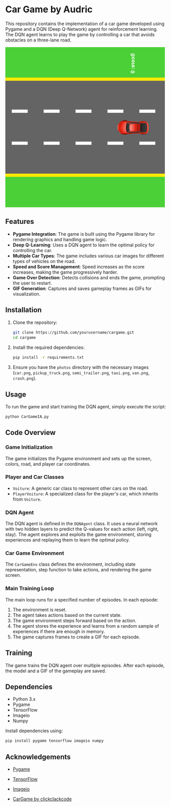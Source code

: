 # Car Game by Audric

This repository contains the implementation of a car game developed using Pygame and a DQN (Deep Q-Network) agent for reinforcement learning. The DQN agent learns to play the game by controlling a car that avoids obstacles on a three-lane road.

![Gif of CarGame](gif/training_episode_3.gif)
## Features

- **Pygame Integration**: The game is built using the Pygame library for rendering graphics and handling game logic.
- **Deep Q-Learning**: Uses a DQN agent to learn the optimal policy for controlling the car.
- **Multiple Car Types**: The game includes various car images for different types of vehicles on the road.
- **Speed and Score Management**: Speed increases as the score increases, making the game progressively harder.
- **Game Over Detection**: Detects collisions and ends the game, prompting the user to restart.
- **GIF Generation**: Captures and saves gameplay frames as GIFs for visualization.

## Installation

1. Clone the repository:
    ```bash
    git clone https://github.com/yourusername/cargame.git
    cd cargame
    ```

2. Install the required dependencies:
    ```bash
    pip install -r requirements.txt
    ```

3. Ensure you have the `photos` directory with the necessary images (`car.png`, `pickup_truck.png`, `semi_trailer.png`, `taxi.png`, `van.png`, `crash.png`).

## Usage

To run the game and start training the DQN agent, simply execute the script:

```bash
python CarGameIA.py
```

## Code Overview

### Game Initialization

The game initializes the Pygame environment and sets up the screen, colors, road, and player car coordinates.

### Player and Car Classes

- `Voiture`: A generic car class to represent other cars on the road.
- `PlayerVoiture`: A specialized class for the player's car, which inherits from `Voiture`.

### DQN Agent

The DQN agent is defined in the `DQNAgent` class. It uses a neural network with two hidden layers to predict the Q-values for each action (left, right, stay). The agent explores and exploits the game environment, storing experiences and replaying them to learn the optimal policy.

### Car Game Environment

The `CarGameEnv` class defines the environment, including state representation, step function to take actions, and rendering the game screen.

### Main Training Loop

The main loop runs for a specified number of episodes. In each episode:
1. The environment is reset.
2. The agent takes actions based on the current state.
3. The game environment steps forward based on the action.
4. The agent stores the experience and learns from a random sample of experiences if there are enough in memory.
5. The game captures frames to create a GIF for each episode.

## Training

The game trains the DQN agent over multiple episodes. After each episode, the model and a GIF of the gameplay are saved.

## Dependencies

- Python 3.x
- Pygame
- TensorFlow
- Imageio
- Numpy

Install dependencies using:
```bash
pip install pygame tensorflow imageio numpy
```

## Acknowledgements

- [Pygame](https://www.pygame.org/)
- [TensorFlow](https://www.tensorflow.org/)
- [Imageio](https://imageio.github.io/)

- [CarGame by clickclackcode](https://github.com/clickclackcode/python-car-game.git)